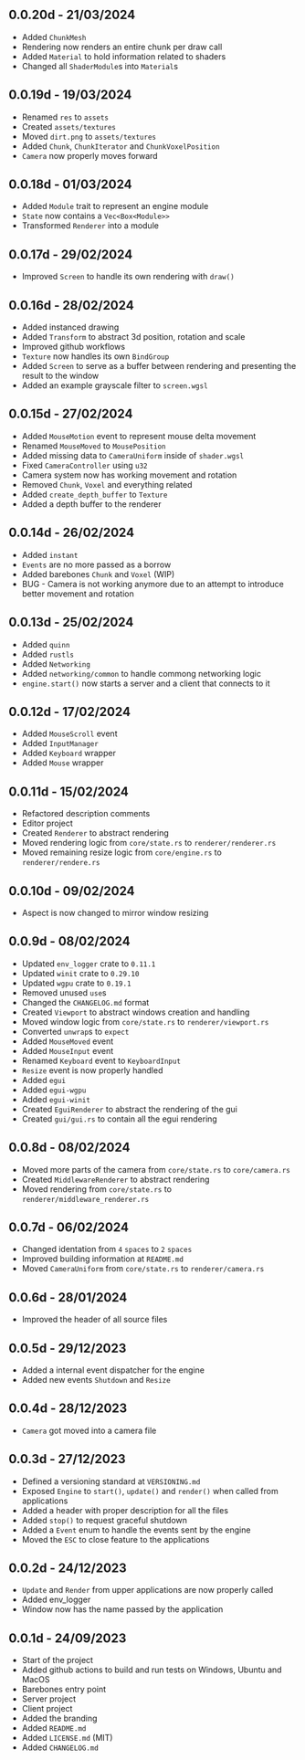 ## 0.0.20d - 21/03/2024
- Added `ChunkMesh`
- Rendering now renders an entire chunk per draw call
- Added `Material` to hold information related to shaders
- Changed all `ShaderModule`s into `Material`s

## 0.0.19d - 19/03/2024
- Renamed `res` to `assets`
- Created `assets/textures`
- Moved `dirt.png` to `assets/textures`
- Added `Chunk`, `ChunkIterator` and `ChunkVoxelPosition`
- `Camera` now properly moves forward

## 0.0.18d - 01/03/2024

- Added `Module` trait to represent an engine module
- `State` now contains a `Vec<Box<Module>>`
- Transformed `Renderer` into a module

## 0.0.17d - 29/02/2024

- Improved `Screen` to handle its own rendering with `draw()`

## 0.0.16d - 28/02/2024

- Added instanced drawing
- Added `Transform` to abstract 3d position, rotation and scale
- Improved github workflows
- `Texture` now handles its own `BindGroup`
- Added `Screen` to serve as a buffer between rendering and presenting the result to the window
- Added an example grayscale filter to `screen.wgsl`

## 0.0.15d - 27/02/2024

- Added `MouseMotion` event to represent mouse delta movement
- Renamed `MouseMoved` to `MousePosition`
- Added missing data to `CameraUniform` inside of `shader.wgsl`
- Fixed `CameraController` using `u32`
- Camera system now has working movement and rotation
- Removed `Chunk`, `Voxel` and everything related
- Added `create_depth_buffer` to `Texture`
- Added a depth buffer to the renderer

## 0.0.14d - 26/02/2024

- Added `instant`
- `Events` are no more passed as a borrow
- Added barebones `Chunk` and `Voxel` (WIP)
- BUG - Camera is not working anymore due to an attempt to introduce better movement and rotation

## 0.0.13d - 25/02/2024

- Added `quinn`
- Added `rustls`
- Added `Networking`
- Added `networking/common` to handle commong networking logic
- `engine.start()` now starts a server and a client that connects to it

## 0.0.12d - 17/02/2024

- Added `MouseScroll` event
- Added `InputManager`
- Added `Keyboard` wrapper
- Added `Mouse` wrapper

## 0.0.11d - 15/02/2024

- Refactored description comments
- Editor project
- Created `Renderer` to abstract rendering
- Moved rendering logic from `core/state.rs` to `renderer/renderer.rs`
- Moved remaining resize logic from `core/engine.rs` to `renderer/rendere.rs`

## 0.0.10d - 09/02/2024

- Aspect is now changed to mirror window resizing

## 0.0.9d - 08/02/2024

- Updated `env_logger` crate to `0.11.1`
- Updated `winit` crate to `0.29.10`
- Updated `wgpu` crate to `0.19.1`
- Removed unused `use`s
- Changed the `CHANGELOG.md` format
- Created `Viewport` to abstract windows creation and handling
- Moved window logic from `core/state.rs` to `renderer/viewport.rs`
- Converted `unwrap`s to `expect`
- Added `MouseMoved` event
- Added `MouseInput` event
- Renamed `Keyboard` event to `KeyboardInput`
- `Resize` event is now properly handled
- Added `egui`
- Added `egui-wgpu`
- Added `egui-winit`
- Created `EguiRenderer` to abstract the rendering of the gui
- Created `gui/gui.rs` to contain all the egui rendering

## 0.0.8d - 08/02/2024

- Moved more parts of the camera from `core/state.rs` to `core/camera.rs`
- Created `MiddlewareRenderer` to abstract rendering
- Moved rendering from `core/state.rs` to `renderer/middleware_renderer.rs`

## 0.0.7d - 06/02/2024

- Changed identation from `4` `spaces` to `2` `spaces`
- Improved building information at `README.md`
- Moved `CameraUniform` from `core/state.rs` to `renderer/camera.rs`

## 0.0.6d - 28/01/2024

- Improved the header of all source files

## 0.0.5d - 29/12/2023

- Added a internal event dispatcher for the engine
- Added new events `Shutdown` and `Resize`

## 0.0.4d - 28/12/2023

- `Camera` got moved into a camera file

## 0.0.3d - 27/12/2023

- Defined a versioning standard at `VERSIONING.md`
- Exposed `Engine` to `start()`, `update()` and `render()` when called from applications
- Added a header with proper description for all the files
- Added `stop()` to request graceful shutdown
- Added a `Event` enum to handle the events sent by the engine
- Moved the `ESC` to close feature to the applications

## 0.0.2d - 24/12/2023

- `Update` and `Render` from upper applications are now properly called
- Added env_logger
- Window now has the name passed by the application

## 0.0.1d - 24/09/2023
- Start of the project
- Added github actions to build and run tests on Windows, Ubuntu and MacOS
- Barebones entry point
- Server project
- Client project
- Added the branding
- Added `README.md`
- Added `LICENSE.md` (MIT)
- Added `CHANGELOG.md`
